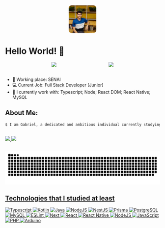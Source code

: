 <p align="center">
  <img src="./img/myself.jpg" style="border-radius:10%;  width:25vw; height: 25vw; max-width: 90px; max-height: 90px; object-fit: cover" width="200" alt="Nest Logo" />
</p>

# Hello World! 👋

<div style="display:flex; justify-content: space-evenly;flex-wrap: wrap; gap: 20px">
  <a href = "mailto:gabrielalvesrocha22@gmail.com"><img src="https://img.shields.io/badge/-Gmail-%23333?style=for-the-badge&logo=gmail&logoColor=white" target="_blank"></a>
  <a href="https://www.linkedin.com/in/gabriel-tavares-silva-rocha-443a65211/" target="_blank"><img src="https://img.shields.io/badge/-LinkedIn-%230077B5?style=for-the-badge&logo=linkedin&logoColor=white" target="_blank"></a>

</div>

##

- 🏬 Working place: SENAI
- 💻 Current Job: Full Stack Developer (Junior)
- 🔭 I currently work with: Typescript; Node; React DOM; React Native; MySQL

##

## About Me:

```bash
$ I am Gabriel, a dedicated and ambitious individual currently studying at FIAP College and working at SENAI. I have a strong passion for technology and a relentless drive to expand my knowledge and skills in the field. I am constantly seeking opportunities to learn new technologies and stay updated with industry trends.
```

##

<div>
  <a href="https://github.com/GabrielTSR">
  <img height="180em" src="https://github-readme-stats.vercel.app/api?username=GabrielTSR&show_icons=true&theme=dark&include_all_commits=true&count_private=true"/>
  <img height="180em" src="https://github-readme-stats.vercel.app/api/top-langs/?username=GabrielTSR&layout=compact&langs_count=7&theme=dark"/>
</div>

##

![Snake animation](https://github.com/GabrielTSR/GabrielTSR/blob/output/github-contribution-grid-snake.svg)
<br>

##

## Technologies that I studied at least

![Typescript](https://img.shields.io/badge/TypeScript-007ACC?style=for-the-badge&logo=typescript&logoColor=white)
![Kotlin](https://img.shields.io/badge/-Kotlin-7F52FF?logo=kotlin&logoColor=white&style=for-the-badge)
![Java](https://img.shields.io/badge/java-%23ED8B00.svg?style=for-the-badge&logo=java&logoColor=white)
![NodeJS](https://img.shields.io/badge/Node.js-43853D?style=for-the-badge&logo=ts-node&logoColor=white)
![NestJS](https://img.shields.io/badge/nest.js-E0234E?style=for-the-badge&logo=nestjs&logoColor=white)
![Prisma](https://img.shields.io/badge/prisma-2D3748?style=for-the-badge&logo=prisma&logoColor=white)
![PostgreSQL](https://img.shields.io/badge/postgresql-4169E1?style=for-the-badge&logo=postgresql&logoColor=white)
![MySQL](https://img.shields.io/badge/mysql-%2300f.svg?style=for-the-badge&logo=mysql&logoColor=white)
![ESLint](https://img.shields.io/badge/ESLint-4B3263?style=for-the-badge&logo=eslint&logoColor=white)
![Next](https://img.shields.io/badge/next.js-000000?style=for-the-badge&logo=nextdotjs&logoColor=white)
![React](https://img.shields.io/badge/-ReactJs-61DAFB?logo=react&logoColor=white&style=for-the-badge)
![React Native](https://img.shields.io/badge/react_native-%2320232a.svg?style=for-the-badge&logo=react&logoColor=%2361DAFB)
![NodeJS](https://img.shields.io/badge/node.js-6DA55F?style=for-the-badge&logo=node.js&logoColor=white)
![JavaScript](https://img.shields.io/badge/javascript-%23323330.svg?style=for-the-badge&logo=javascript&logoColor=%23F7DF1E)
![PHP](https://img.shields.io/badge/php-%23777BB4.svg?style=for-the-badge&logo=php&logoColor=white)
![Arduino](https://img.shields.io/badge/-Arduino-00979D?style=for-the-badge&logo=Arduino&logoColor=white)
